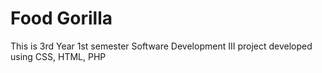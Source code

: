 # Food Gorilla
 This is 3rd Year 1st semester Software Development III project developed using CSS, HTML, PHP
